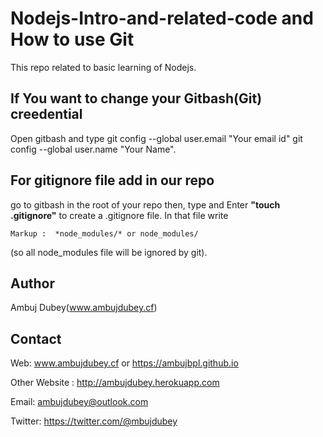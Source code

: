 # Nodejs-Intro-and-related-code and How to use Git
This repo related to basic learning of Nodejs.
## If You want to change your Gitbash(Git) creedential


Open gitbash and type
git config --global user.email "Your email id"
git config --global user.name "Your Name".

## For gitignore file add in our repo


go to gitbash in the root of your repo then,
type and Enter **"touch .gitignore"** to create a .gitignore file.
In that file write 

    Markup :  *node_modules/* or node_modules/
 (so all node_modules file will be ignored by git).

## Author

Ambuj Dubey(www.ambujdubey.cf)

## Contact

Web: www.ambujdubey.cf or https://ambujbpl.github.io

Other Website : http://ambujdubey.herokuapp.com

Email: ambujdubey@outlook.com

Twitter: https://twitter.com/@mbujdubey

